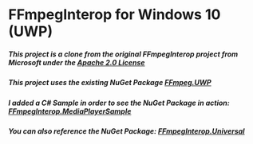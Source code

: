 # FFmpegInterop for Windows 10 (UWP)

##### This project is a clone from the original FFmpegInterop project from Microsoft under the [Apache 2.0 License](http://www.apache.org/licenses/LICENSE-2.0)
##### This project uses the existing NuGet Package [FFmpeg.UWP](https://www.nuget.org/packages/FFmpeg.UWP/ "FFmpeg.UWP ")
##### I added a C# Sample in order to see the NuGet Package in action: [FFmpegInterop.MediaPlayerSample](https://github.com/ionutdanila/FFmpegInterop/tree/master/FFmpegInterop.MediaPlayerSample "FFmpegInterop.MediaPlayerSample")
##### You can also reference the NuGet Package: [FFmpegInterop.Universal](https://www.nuget.org/packages/FFmpegInterop.Universal)
